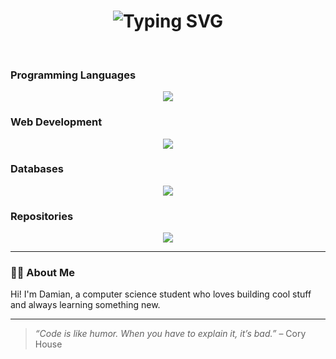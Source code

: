 <div align="center">
  <h1>
    <img src="https://readme-typing-svg.herokuapp.com?font=Jetbrains+Mono&size=40&duration=3000&color=3382CA&center=true&vCenter=true&width=800&lines=Hey..+I'm+Damian;Welcome+to+my+GitHub!;Have+a+look+around+🚀" alt="Typing SVG"/>
  </h1>
</div>

<br />

<h3>Programming Languages</h3>
<p align="center">
  
  <a href="https://skillicons.dev">
    <img src="https://skillicons.dev/icons?i=java, js, kotlin, py, r" />
  </a>
</p>

<h3>Web Development</h3>
<p align="center">
  
  <a href="https://skillicons.dev">
    <img src="https://skillicons.dev/icons?i=css,html, nextjs, npm, spring, vue" />
  </a>
</p>

<h3>Databases</h3>
<p align="center">
  
  <a href="https://skillicons.dev">
    <img src="https://skillicons.dev/icons?i=mysql," />
  </a>
</p>

<h3>Repositories</h3>
<p align="center">
  
  <a href="https://skillicons.dev">
    <img src="https://skillicons.dev/icons?i=github, gitlab" />
  </a>
</p>

---

### 👨‍💻 About Me

Hi! I'm Damian, a computer science student who loves building cool stuff and always learning something new.  

---

> *“Code is like humor. When you have to explain it, it’s bad.”* – Cory House
